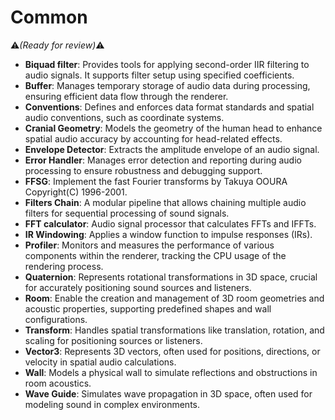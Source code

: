 # Common
:warning:*(Ready for review)*:warning:

- **Biquad filter**: Provides tools for applying second-order IIR filtering to audio signals. It supports filter setup using specified coefficients.
- **Buffer**: Manages temporary storage of audio data during processing, ensuring efficient data flow through the renderer.  
- **Conventions**: Defines and enforces data format standards and spatial audio conventions, such as coordinate systems.  
- **Cranial Geometry**: Models the geometry of the human head to enhance spatial audio accuracy by accounting for head-related effects.  
- **Envelope Detector**: Extracts the amplitude envelope of an audio signal.  
- **Error Handler**: Manages error detection and reporting during audio processing to ensure robustness and debugging support.  
- **FFSG**:  Implement the fast Fourier transforms by Takuya OOURA Copyright(C) 1996-2001.  
- **Filters Chain**: A modular pipeline that allows chaining multiple audio filters for sequential processing of sound signals.  
- **FFT calculator**: Audio signal processor that calculates FFTs and IFFTs.  
- **IR Windowing**: Applies a window function to impulse responses (IRs).  
- **Profiler**: Monitors and measures the performance of various components within the renderer, tracking the CPU usage of the rendering process.  
- **Quaternion**: Represents rotational transformations in 3D space, crucial for accurately positioning sound sources and listeners.  
- **Room**: Enable the creation and management of 3D room geometries and acoustic properties, supporting predefined shapes and wall configurations.  
- **Transform**: Handles spatial transformations like translation, rotation, and scaling for positioning sources or listeners.  
- **Vector3**: Represents 3D vectors, often used for positions, directions, or velocity in spatial audio calculations.  
- **Wall**: Models a physical wall to simulate reflections and obstructions in room acoustics.  
- **Wave Guide**: Simulates wave propagation in 3D space, often used for modeling sound in complex environments.  
